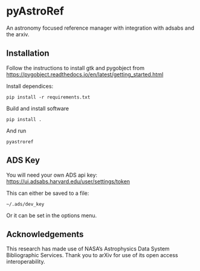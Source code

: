 
# pyAstroRef


An astronomy focused reference manager with integration with adsabs and the arxiv.


## Installation


Follow the instructions to install  gtk and pygobject from https://pygobject.readthedocs.io/en/latest/getting_started.html

Install dependices:

```
pip install -r requirements.txt
```

Build and install software

```
pip install .
```

And run
```
pyastroref
```


## ADS Key

You will need your own ADS api key: https://ui.adsabs.harvard.edu/user/settings/token

This can either be saved to a file:
```
~/.ads/dev_key
```

Or it can be set in the options menu.


## Acknowledgements

This research has made use of NASA’s Astrophysics Data System Bibliographic Services.
Thank you to arXiv for use of its open access interoperability.
